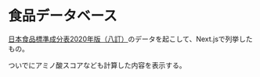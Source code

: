 # 食品データベース

[日本食品標準成分表2020年版（八訂）](https://www.mext.go.jp/a_menu/syokuhinseibun/mext_01110.html)のデータを起こして、Next.jsで列挙したもの。

ついでにアミノ酸スコアなども計算した内容を表示する。